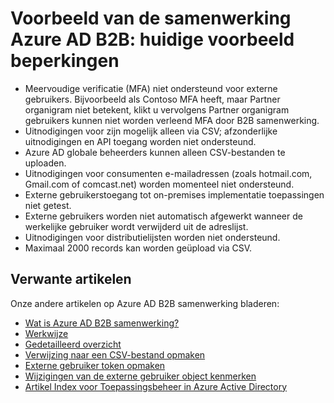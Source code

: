 <properties
   pageTitle="Huidige preview beperkingen voor Azure Active Directory B2B samenwerken | Microsoft Azure"
   description="Azure Active Directory-B2B ondersteunt uw relaties intern doordat zakenpartners selectief toegang krijgen tot uw zakelijke toepassingen"
   services="active-directory"
   documentationCenter=""
   authors="viv-liu"
   manager="cliffdi"
   editor=""
   tags=""/>

<tags
   ms.service="active-directory"
   ms.devlang="NA"
   ms.topic="article"
   ms.tgt_pltfrm="NA"
   ms.workload="identity"
   ms.date="05/09/2016"
   ms.author="viviali"/>

# <a name="azure-ad-b2b-collaboration-preview-current-preview-limitations"></a>Voorbeeld van de samenwerking Azure AD B2B: huidige voorbeeld beperkingen

- Meervoudige verificatie (MFA) niet ondersteund voor externe gebruikers. Bijvoorbeeld als Contoso MFA heeft, maar Partner organigram niet betekent, klikt u vervolgens Partner organigram gebruikers kunnen niet worden verleend MFA door B2B samenwerking.
- Uitnodigingen voor zijn mogelijk alleen via CSV; afzonderlijke uitnodigingen en API toegang worden niet ondersteund.
- Azure AD globale beheerders kunnen alleen CSV-bestanden te uploaden.
- Uitnodigingen voor consumenten e-mailadressen (zoals hotmail.com, Gmail.com of comcast.net) worden momenteel niet ondersteund.
- Externe gebruikerstoegang tot on-premises implementatie toepassingen niet getest.
- Externe gebruikers worden niet automatisch afgewerkt wanneer de werkelijke gebruiker wordt verwijderd uit de adreslijst.
- Uitnodigingen voor distributielijsten worden niet ondersteund.
- Maximaal 2000 records kan worden geüpload via CSV.

## <a name="related-articles"></a>Verwante artikelen
Onze andere artikelen op Azure AD B2B samenwerking bladeren:

- [Wat is Azure AD B2B samenwerking?](active-directory-b2b-what-is-azure-ad-b2b.md)
- [Werkwijze](active-directory-b2b-how-it-works.md)
- [Gedetailleerd overzicht](active-directory-b2b-detailed-walkthrough.md)
- [Verwijzing naar een CSV-bestand opmaken](active-directory-b2b-references-csv-file-format.md)
- [Externe gebruiker token opmaken](active-directory-b2b-references-external-user-token-format.md)
- [Wijzigingen van de externe gebruiker object kenmerken](active-directory-b2b-references-external-user-object-attribute-changes.md)
- [Artikel Index voor Toepassingsbeheer in Azure Active Directory](active-directory-apps-index.md)
